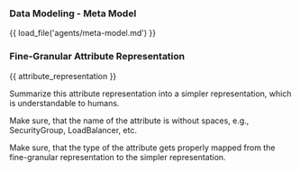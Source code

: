 ### Data Modeling - Meta Model

{{ load_file('agents/meta-model.md') }}

### Fine-Granular Attribute Representation

{{ attribute_representation }}

Summarize this attribute representation into a simpler representation, which is understandable to humans.

Make sure, that the name of the attribute is without spaces, e.g., SecurityGroup, LoadBalancer, etc.

Make sure, that the type of the attribute gets properly mapped from the fine-granular representation to the simpler representation.